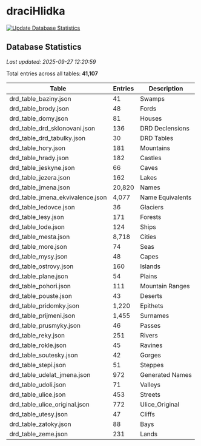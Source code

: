 # draciHlidka

[![Update Database Statistics](https://github.com/Ferenc1234/draciHlidka/actions/workflows/update-database-stats.yml/badge.svg)](https://github.com/Ferenc1234/draciHlidka/actions/workflows/update-database-stats.yml)

## Database Statistics

*Last updated: 2025-09-27 12:20:59*

Total entries across all tables: **41,107**

| Table | Entries | Description |
|-------|---------|-------------|
| drd_table_baziny.json | 41 | Swamps |
| drd_table_brody.json | 48 | Fords |
| drd_table_domy.json | 81 | Houses |
| drd_table_drd_sklonovani.json | 136 | DRD Declensions |
| drd_table_drd_tabulky.json | 30 | DRD Tables |
| drd_table_hory.json | 181 | Mountains |
| drd_table_hrady.json | 182 | Castles |
| drd_table_jeskyne.json | 66 | Caves |
| drd_table_jezera.json | 162 | Lakes |
| drd_table_jmena.json | 20,820 | Names |
| drd_table_jmena_ekvivalence.json | 4,077 | Name Equivalents |
| drd_table_ledovce.json | 36 | Glaciers |
| drd_table_lesy.json | 171 | Forests |
| drd_table_lode.json | 124 | Ships |
| drd_table_mesta.json | 8,718 | Cities |
| drd_table_more.json | 74 | Seas |
| drd_table_mysy.json | 48 | Capes |
| drd_table_ostrovy.json | 160 | Islands |
| drd_table_plane.json | 54 | Plains |
| drd_table_pohori.json | 111 | Mountain Ranges |
| drd_table_pouste.json | 43 | Deserts |
| drd_table_pridomky.json | 1,220 | Epithets |
| drd_table_prijmeni.json | 1,455 | Surnames |
| drd_table_prusmyky.json | 46 | Passes |
| drd_table_reky.json | 251 | Rivers |
| drd_table_rokle.json | 45 | Ravines |
| drd_table_soutesky.json | 42 | Gorges |
| drd_table_stepi.json | 51 | Steppes |
| drd_table_udelat_jmena.json | 972 | Generated Names |
| drd_table_udoli.json | 71 | Valleys |
| drd_table_ulice.json | 453 | Streets |
| drd_table_ulice_original.json | 772 | Ulice_Original |
| drd_table_utesy.json | 47 | Cliffs |
| drd_table_zatoky.json | 88 | Bays |
| drd_table_zeme.json | 231 | Lands |
